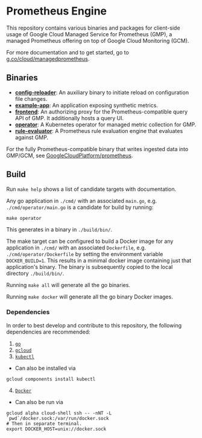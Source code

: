 # Prometheus Engine

This repository contains various binaries and packages for client-side usage
of Google Cloud Managed Service for Prometheus (GMP), a managed Prometheus offering on top
of Google Cloud Monitoring (GCM).

For more documentation and to get started, go to [g.co/cloud/managedprometheus](https://g.co/cloud/managedprometheus).

## Binaries

* **[config-reloader](cmd/config-reloader)**: An auxiliary binary to initiate reload on configuration file changes.
* **[example-app](cmd/example-app)**: An application exposing synthetic metrics.
* **[frontend](cmd/frontend)**: An authorizing proxy for the Prometheus-compatible query API of GMP. It additionally hosts a query UI.
* **[operator](cmd/operator)**: A Kubernetes operator for managed metric collection for GMP.
* **[rule-evaluator](cmd/rule-evaluator)**: A Prometheus rule evaluation engine that evaluates against GMP.

For the fully Prometheus-compatible binary that writes ingested data into GMP/GCM,
see [GoogleCloudPlatform/prometheus](https://github.com/GoogleCloudPlatform/prometheus).

## Build
Run `make help` shows a list of candidate targets with documentation.

Any go application in `./cmd/` with an associated `main.go`, e.g. `./cmd/operator/main.go`
is a candidate for build by running:
```
make operator
```
This generates in a binary in `./build/bin/`.

The make target can be configured to build a Docker image for any application in `./cmd/`
with an associated `Dockerfile`, e.g. `./cmd/operator/Dockerfile` by setting the
environment variable `DOCKER_BUILD=1`. This results in a minimal docker image
containing just that application's binary. The binary is subsequently copied to the
local directory `./build/bin/`.

Running `make all` will generate all the go binaries.

Running `make docker` will generate all the go binary Docker images.

### Dependencies
In order to best develop and contribute to this repository, the following dependencies are
recommended:
1. [`go`](https://golang.org/doc/install)
2. [`gcloud`](https://cloud.google.com/sdk/docs/install)
3. [`kubectl`](https://kubernetes.io/docs/tasks/tools/)
  - Can also be installed via
  ```
  gcloud components install kubectl
  ```
4. [`Docker`](https://docs.docker.com/get-docker/)
  - Can also be run via
  ```
  gcloud alpha cloud-shell ssh -- -nNT -L `pwd`/docker.sock:/var/run/docker.sock
  # Then in separate terminal.
  export DOCKER_HOST=unix://docker.sock
  ```
